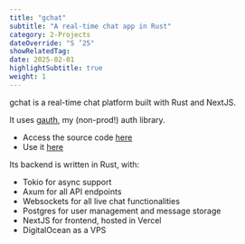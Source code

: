 ```yaml
---
title: "gchat"
subtitle: "A real-time chat app in Rust"
category: 2-Projects
dateOverride: "S ’25"
showRelatedTag:
date: 2025-02-01
highlightSubtitle: true
weight: 1
---
```


gchat is a real-time chat platform built with Rust and NextJS.

It uses [gauth](https://github.com/GabrielBarros36/gauth), my (non-prod!) auth library.
- Access the source code [here](https://github.com/GabrielBarros36/gchat)
-  Use it [here](https://www.gchat.cloud/)

Its backend is written in Rust, with:
- Tokio for async support
- Axum for all API endpoints
- Websockets for all live chat functionalities
- Postgres for user management and message storage
- NextJS for frontend, hosted in Vercel
- DigitalOcean as a VPS

